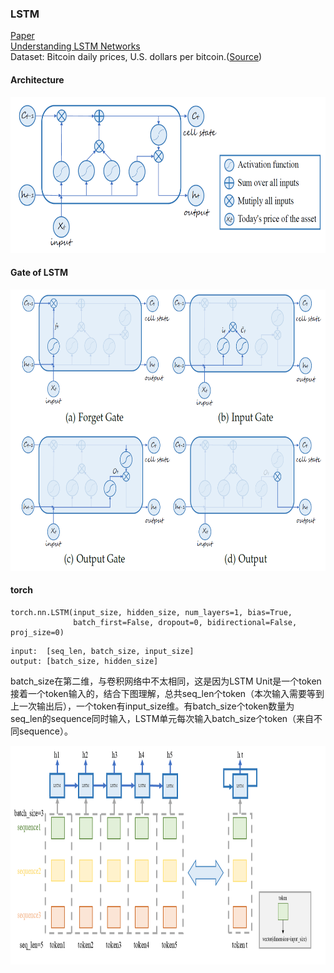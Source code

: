### LSTM
[Paper](http://www.bioinf.jku.at/publications/older/2604.pdf)  
[Understanding LSTM Networks](http://colah.github.io/posts/2015-08-Understanding-LSTMs/)  
Dataset: Bitcoin daily prices, U.S. dollars per bitcoin.([Source](https://www.nasdaq.com/)) 

#### Architecture
<div align='center'>
  <img src='https://github.com/Luxlios/Figure/blob/main/CNN/lstm.png'height=250>
</div>

#### Gate of LSTM
<div align='center'>
  <img src='https://github.com/Luxlios/Figure/blob/main/CNN/lstm_parts.png'height=450>
</div>

#### torch
```
torch.nn.LSTM(input_size, hidden_size, num_layers=1, bias=True,    
              batch_first=False, dropout=0, bidirectional=False, proj_size=0)
```
```
input:  [seq_len, batch_size, input_size]  
output: [batch_size, hidden_size]
```
batch_size在第二维，与卷积网络中不太相同，这是因为LSTM Unit是一个token接着一个token输入的，结合下图理解，总共seq_len个token（本次输入需要等到上一次输出后），一个token有input_size维。有batch_size个token数量为seq_len的sequence同时输入，LSTM单元每次输入batch_size个token（来自不同sequence）。
<div align='center'>
  <img src='https://github.com/Luxlios/Figure/blob/main/CNN/lstm_fun.png'height=350>
</div>
